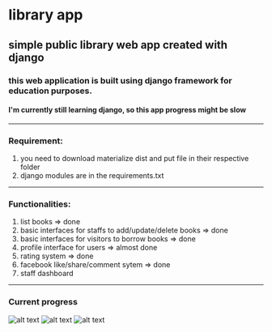 # library app
## simple public library web app created with django

### this web application is built using django framework for education purposes.

#### I'm currently still learning django, so this app progress might be slow

---

### Requirement:

1. you need to download materialize dist and put file in their respective folder
2. django modules are in the requirements.txt
 
-----

### Functionalities:

1. list books => done
2. basic interfaces for staffs to add/update/delete books => done
3. basic interfaces for visitors to borrow books => done
4. profile interface for users => almost done
5. rating system => done
6. facebook like/share/comment sytem => done
7. staff dashboard

****

### Current progress

![alt text](http://i.imgur.com/ZUHvxRL.png)
![alt text](http://i.imgur.com/bMz3FGv.png)
![alt text](http://i.imgur.com/xP9gSG4.png)
